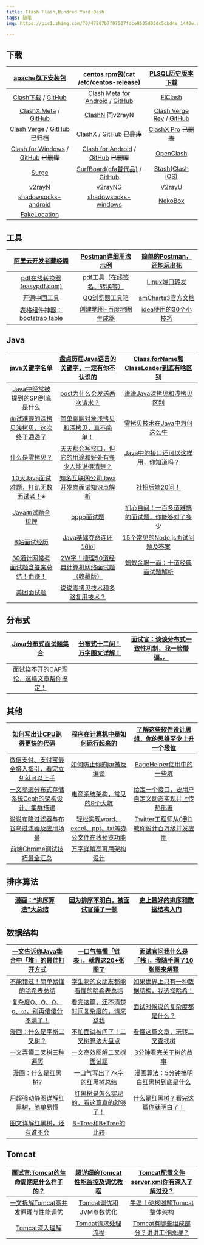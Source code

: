 ```yaml
---
title: Flash Flash,Hundred Yard Dash
tags: 随笔
img: https://pic1.zhimg.com/70/47807b7f97507fdce8535d03dc5dbd4e_1440w.avis

---
```


## 下载

|        [apache旗下安装包](https://dlcdn.apache.org/)         | [centos rpm包(cat /etc/centos-release)](http://vault.centos.org/) | [PLSQL历史版本下载](https://www.allroundautomations.com/registered-plsqldev/) |
| :----------------------------------------------------------: | :----------------------------------------------------------: | :----------------------------------------------------------: |
| [Clash下载](https://clash.top/download/) / [GitHub](https://github.com/clashdownload) | [Clash Meta for Android](https://clashmeta.org/) / [GitHub](https://github.com/MetaCubeX/ClashMetaForAndroid) |       [FlClash](https://github.com/chen08209/FlClash)        |
| [ClashX.Meta](https://clashmeta.org/) / [GitHub](https://github.com/MetaCubeX/ClashX.Meta) |      [ClashN](https://github.com/2dust/clashN) 同v2rayN      | [Clash Verge Rev](https://clashvergerev.org/) / [GitHub](https://github.com/clash-verge-rev/clash-verge-rev) |
| [Clash Verge](https://clashverge.org/) / [GitHub](https://github.com/zzzgydi/clash-verge) ~~已归档~~ | [ClashX](https://clashx.org/) / [GitHub](https://github.com/yichengchen/clashX) ~~已删库~~ |       [ClashX Pro](https://clashxpro.org/) ~~已删库~~        |
| [Clash for Windows](https://clashforwindows.org/) / [GitHub](https://github.com/Fndroid/clash_for_windows_pkg) ~~已删库~~ | [Clash for Android](https://clashforandroid.org/) / [GitHub](https://github.com/Kr328/ClashForAndroid) ~~已删库~~ |             [OpenClash](https://openclash.org/)              |
|              [Surge](https://www.nssurge.com/)               | [SurfBoard(cfa替代品)](https://apkpure.com/surfboard/com.getsurfboard) / [GitHub](https://github.com/getsurfboard/surfboard) |         [Stash(Clash iOS)](https://clashstash.org/)          |
|          [v2rayN](https://github.com/2dust/v2rayN)           |         [v2rayNG](https://github.com/2dust/v2rayNG)          |          [V2rayU](https://github.com/yanue/V2rayU)           |
| [shadowsocks-android](https://github.com/shadowsocks/shadowsocks-android) | [shadowsocks-windows](https://github.com/shadowsocks/shadowsocks-windows) | [NekoBox](https://github.com/MatsuriDayo/NekoBoxForAndroid)  |
|    [FakeLocation](https://github.com/Lerist/FakeLocation)    |                                                              |                                                              |

## 工具

| [阿里云开发者藏经阁](https://developer.aliyun.com/topic/ebook) | [Postman详细用法示例](https://mp.weixin.qq.com/s/ccRwb3SJBQl3Fhq8pDzl_A) | [简单的Postman，还能玩出花](https://mp.weixin.qq.com/s/YTacVjCl90CKcn8tIhM7bQ) |
| :----------------------------------------------------------: | :----------------------------------------------------------: | :----------------------------------------------------------: |
|     [pdf在线转换器(easypdf.com)](https://easypdf.com/cn)     |   [pdf工具（在线签名、转换等）](https://lightpdf.com/zh/)    | [Linux端口转发](https://blog.csdn.net/Tomorrow_Yesterday/article/details/84605297) |
|          [开源中国工具](https://tool.oschina.net/)           |        [QQ浏览器工具箱](https://tool.browser.qq.com/)        | [amCharts3官方文档](https://www.amcharts.com/docs/v3/reference/) |
| [表格组件神器：bootstrap table](https://www.cnblogs.com/landeanfen/p/4993979.html) | [创建地图-百度地图生成器](http://api.map.baidu.com/lbsapi/creatmap/index.html) | [idea使用的30个小技巧](https://mp.weixin.qq.com/s/XsBqQwZBUHfwBJBLgd2NTw) |


## Java

| [java关键字名单](https://mp.weixin.qq.com/s?__biz=MzkzODE3OTI0Ng==&mid=2247491305&idx=2&sn=c8b3f2d88d16aa3ebb9f5b674dce0a55&source=41#wechat_redirect) | [盘点历届Java语言的关键字，一定有你不认识的](https://mp.weixin.qq.com/s/Pm9Rp_xKIA8UodtmyX4iMA) | [Class.forName和ClassLoader到底有啥区别](https://mp.weixin.qq.com/s/qvKunFJfDuBesjJUIsJdXg) |
| :----------------------------------------------------------: | :----------------------------------------------------------: | :----------------------------------------------------------: |
| [Java中经常被提到的SPI到底是什么](https://mp.weixin.qq.com/s/t92OtlMD_dwk1ldCVNvHBA) | [post为什么会发送两次请求？](https://mp.weixin.qq.com/s/rcYoIbgxHLsnXzKqmcKtSg) | [说说Java深拷贝和浅拷贝区别](https://mp.weixin.qq.com/s/GOSoJrArIQrctiP3ArG6lA) |
| [面试难缠的深拷贝浅拷贝，这次终于通透了](https://mp.weixin.qq.com/s/SQB4ZteKe7-fHFzL__6cSQ) | [简单聊聊对象浅拷贝和深拷贝，真不简单！](https://mp.weixin.qq.com/s/P1mlsdacKGF0vB566fqm3g) | [零拷贝技术在Java中为何这么牛](https://mp.weixin.qq.com/s/GSzbiVge-aoDHxYCzCTALw) |
| [什么是零拷贝？](https://mp.weixin.qq.com/s/Fsw01-dXjeS4X8I-zmu8hQ) | [天天都会写接口，但它的用途和好处有多少人能说得清楚？](https://mp.weixin.qq.com/s/R7JyIRnRYEEMNKZG-aEoMw) | [Java中的接口还可以这样用，你知道吗？](https://mp.weixin.qq.com/s/NN3Zy1RGpwWUIgaatAJ4HQ) |
| [10大Java面试难题，打趴无数面试者！](https://mp.weixin.qq.com/s/Fap6REHGxmnaHOPwp94iRA)※ | [知名互联网公司Java开发岗面试知识点解析](https://mp.weixin.qq.com/s/efM15hYwgowrprWWNgbYjg) | [社招后端20问！](https://mp.weixin.qq.com/s/kbvWCme1T-_3_MaIvgH66g) |
| [Java面试题全梳理](https://mp.weixin.qq.com/s/3cqRu-STSX7aL_3kRQffTQ) | [oppo面试题](https://mp.weixin.qq.com/s/UZld1hKUgeBrYFrhQ_wjMQ) | [扪心自问！一百多道难搞的面试题，你能答对了多少](https://mp.weixin.qq.com/s/aj-WmrJsWnH2Utsbhurnbg) |
| [B站面试经历](https://mp.weixin.qq.com/s/ZbP8kBTKpnxKsogZyQL1nw) | [Java基础夺命连环16问](https://mp.weixin.qq.com/s/_JsVu1Vcj8kCl1gZc8tNXg) | [15个常见的Node.js面试问题及答案](https://mp.weixin.qq.com/s/-v3PCoVInPYpkhnO9y3SNQ) |
| [30道计网常考面试题含答案总结！血赚！](https://mp.weixin.qq.com/s/OY6oO-1dSxc9Flseal22zw) | [2W字！梳理50道经典计算机网络面试题（收藏版）](https://mp.weixin.qq.com/s/PlBwyJ4wpDeZ7J-PKw3sgA) | [蚂蚁金服一面：十道经典面试题解析](https://mp.weixin.qq.com/s/6KhtiAdDOljqQ4bzc7pSnw) |
| [美团面试题](https://mp.weixin.qq.com/s/2IUaDr5XRgWoVaGgPGsAxA) | [说说零拷贝技术和多路复用技术？](https://mp.weixin.qq.com/s/9WFyLiKaDF5ocQsnbE2w6g) |                                                              |


## 分布式

| [Java分布式面试题集合](https://mp.weixin.qq.com/s/8L713J4zzv_PfDtfdR5CRA) | [分布式十二问！万字图文详解！](https://mp.weixin.qq.com/s/TnFsKK77uyfXkckt4m1Ctw) | [面试官：谈谈分布式一致性机制，我一脸懵逼。。](https://mp.weixin.qq.com/s/e1xvvdx8oOs8ykIMgSKiuw) |
| :----------------------------------------------------------: | :----------------------------------------------------------: | :----------------------------------------------------------: |
| [面试绕不开的CAP理论，这篇文章帮你搞定！](https://mp.weixin.qq.com/s/tLfJdZ4BxlXY_wiV6-Hx8w) |                                                              |                                                              |

## 其他

| [如何写出让CPU跑得更快的代码](https://mp.weixin.qq.com/s/g6bCfbyJ0NrtSAwN3Xooqw) | [程序在计算机中是如何运行起来的](https://mp.weixin.qq.com/s/Ek3gWfzrmWrRz8ypL76UTA) | [了解这些软件设计思想，你的思维至少上升一个段位](https://mp.weixin.qq.com/s/3dF8cy9LWh5A0oGWL2p35g) |
| :----------------------------------------------------------: | :----------------------------------------------------------: | :----------------------------------------------------------: |
| [微信支付、支付宝最全接入指引，看完立刻就可以上手](https://mp.weixin.qq.com/s/emU6QyhRFXaBlkj9jerOMg) | [如何防止你的jar被反编译](https://mp.weixin.qq.com/s/AB1GN6UAsHW_nvctH_tuRQ) | [PageHelper使用中的一些坑](https://mp.weixin.qq.com/s/2FR4lmNdGmLP4qnD2F0Krw) |
| [一文参透分布式存储系统Ceph的架构设计、集群搭建](https://mp.weixin.qq.com/s/bt5Df-sY3QETgvGp3Kp8Yw) | [电商系统架构，常见的9个大坑](https://mp.weixin.qq.com/s/RnR3OyNA8PSz9CrCMP48kw) | [给定一个接口，要用户自定义动态实现并上传热部署](https://mp.weixin.qq.com/s/4Yr0J5MPvUQmDTseoJAILQ) |
| [说说布隆过滤器与布谷鸟过滤器及应用场景](https://mp.weixin.qq.com/s/q5p0v2R_FeYq2HwlrqL_xA) | [轻松实现word、excel、ppt、txt等办公文件在线预览功能](https://mp.weixin.qq.com/s/m2e8dgW0NLgB9jzYd7nS2A) | [Twitter工程师从0到1教你设计百万级并发应用](https://mp.weixin.qq.com/s/RRBFnIsxp4zXd1_Wq67ivQ) |
| [前端Chrome调试技巧最全汇总](https://mp.weixin.qq.com/s/pGFU_UILyoSFJtcdY3e9QQ) | [万字详解高可用架构设计](https://mp.weixin.qq.com/s/LZyLg2-FIbfW4hixD9bNdQ) |                                                              |

## 排序算法

| [漫画：“排序算法”大总结](https://mp.weixin.qq.com/s/teOGQlslb6aP4AQrx7TTzA) | [因为排序不明白，被面试官锤了一顿](https://mp.weixin.qq.com/s/hQkdAMICGU2Akonl0upbag) | [史上最好的排序和数据结构入门](https://mp.weixin.qq.com/s/8iXAupQIdbRrcsFDuKwgHA) |
| :----------------------------------------------------------: | :----------------------------------------------------------: | :----------------------------------------------------------: |

## 数据结构

| [一文告诉你Java集合中「堆」的最佳打开方式](https://mp.weixin.qq.com/s/Wy-DgsZZAeZmI19ZskERRg) | [一口气搞懂「链表」，就靠这20+张图了](https://mp.weixin.qq.com/s/oyXrWMfOBRBClbCg1j9TyQ) | [面试官问我什么是「栈」，我随手画了10张图来解释](https://mp.weixin.qq.com/s/E3WDAksQV3qjS_O8ittfBA) |
| :----------------------------------------------------------: | :----------------------------------------------------------: | :----------------------------------------------------------: |
| [不能错过！简单易懂的哈希表总结](https://mp.weixin.qq.com/s/AgkHMhITtOTf9y3jrrxsfQ) | [学生物的女朋友都能看懂的哈希表总结](https://mp.weixin.qq.com/s?__biz=Mzg3Mzc0NjUzMQ==&mid=2247497071&idx=1&sn=3a67993e5e4634ddf0880e6c02a10d4e&source=41#wechat_redirect) | [如果世界上只有一种数据结构，我选择哈希！](https://mp.weixin.qq.com/s/YA5Pj6GTMFw0nrIOseMyRg) |
| [复杂度O、Θ、Ω、o、ω，别再傻傻分不清了！](https://mp.weixin.qq.com/s/HgsQUAGWG5GOs288thM8QA) | [看完这篇，还不清楚时间复杂度的，请来怼我](https://mp.weixin.qq.com/s/z_pSFJPaEdPsWtV9o-4tUQ) | [面试时候说的复杂度都是什么？](https://mp.weixin.qq.com/s/9ZFC_vlMa0bhrXhgvWx9pw) |
| [漫画：什么是平衡二叉树？](https://mp.weixin.qq.com/s/Tbx-VZxca8Z2U8VpXl6GoA) | [不怕面试被问了！二叉树算法大盘点](https://mp.weixin.qq.com/s/T4ObPeuFzdAbkW3R5q_vLA) | [看懂这篇文章，玩转二叉查找树](https://mp.weixin.qq.com/s?__biz=MzkzODE3OTI0Ng==&mid=2247491062&idx=1&sn=3baf32b14a438ea29273add1bbae134e&source=41#wechat_redirect) |
| [一文弄懂二叉树三种遍历](https://mp.weixin.qq.com/s/38j1f-UR1uakiav5sPoCIw) | [一文高效图解二叉树面试题](https://mp.weixin.qq.com/s/QEM6Arxny0HaUasGRoSxQw) | [3分钟看完关于树的故事](https://mp.weixin.qq.com/s?__biz=MzkzODE3OTI0Ng==&mid=2247491085&idx=2&sn=ad6b30d8feb980354f5131d21f3c34b8&source=41#wechat_redirect) |
| [漫画：什么是红黑树?](https://mp.weixin.qq.com/s/X3zYwQXxq93P_XUzFmKluQ) | [一口气写出了7k字的红黑树总结](https://mp.weixin.qq.com/s/uTkORM6bQeUT2XDHHmOc4A) | [漫画算法：5分钟搞明白红黑树到底是什么](https://mp.weixin.qq.com/s/MSB-vFGqNWB26kPydBJQmQ) |
| [用超强动静图详解红黑树，简单易懂](https://mp.weixin.qq.com/s/UjP3pHXWnlIf68cplj2RRw) | [红黑树是怎么实现的，看这篇真的就够了！](https://mp.weixin.qq.com/s?__biz=MzkzODE3OTI0Ng==&mid=2247491027&idx=1&sn=70566688d09508c7355cfef38b1453a5&source=41#wechat_redirect) | [什么是红黑树？看完这篇你就明白了！](https://mp.weixin.qq.com/s/9s6c1sPN7avqwxZC7BsVUQ) |
| [图文详解红黑树，还有谁不会](https://mp.weixin.qq.com/s/Xim1IUQmGT8hKelYZwUdLA) | [B-Tree和B+Tree的比较](https://mp.weixin.qq.com/s/woNW2EDgKKkYGS9B31Jxvg) |                                                              |

## Tomcat

| [面试官:Tomcat的生命周期是什么样子的？](https://mp.weixin.qq.com/s/b3MP9eTvfEdEKw-fL2jeTw) | [超详细的Tomcat性能监控及调优教程](https://mp.weixin.qq.com/s/3i8uRr-4EOpFizie2hmogA) | [Tomcat配置文件server.xml你有深入了解过没？](https://mp.weixin.qq.com/s?__biz=Mzg2MDYzODI5Nw==&mid=2247494066&idx=2&sn=14302c80a7c6e6480dd7553a5579ce06&source=41#wechat_redirect) |
| :----------------------------------------------------------: | :----------------------------------------------------------: | :----------------------------------------------------------: |
| [一文拆解Tomcat高并发原理与性能调优](https://mp.weixin.qq.com/s/GR7iB5esMEczn687mwwc5Q) | [Tomcat调优和JVM参数优化](https://mp.weixin.qq.com/s/jmqqLbbOt3D--wksCigAOw) | [牛逼！硬核图解Tomcat整体架构](https://mp.weixin.qq.com/s/U49ZIWYRvIYYFkL-06aSXA) |
| [Tomcat深入理解](https://mp.weixin.qq.com/s?__biz=Mzg2MDYzODI5Nw==&mid=2247494316&idx=1&sn=fb6eb1b78ed195a977bdfbe92a7cc6f4&source=41#wechat_redirect) | [Tomcat请求处理流程](https://mp.weixin.qq.com/s/Miw5K0OyE4oytn4U65Hn5g) | [Tomcat有哪些组成部分？讲讲工作原理？](https://mp.weixin.qq.com/s/UilzaN7jQEza7wiwzw4bsg) |

